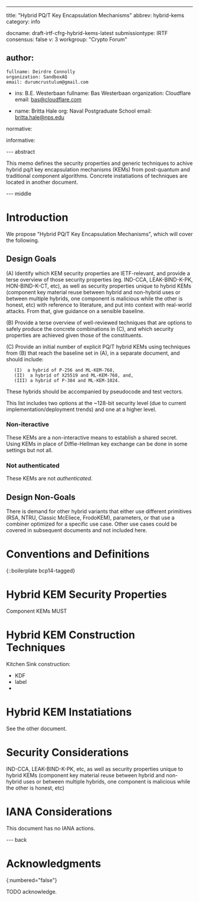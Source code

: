 ---
title: "Hybrid PQ/T Key Encapsulation Mechanisms"
abbrev: hybrid-kems
category: info

docname: draft-irtf-cfrg-hybrid-kems-latest
submissiontype: IRTF
consensus: false
v: 3
workgroup: "Crypto Forum"

author:
 -
    fullname: Deirdre Connolly
    organization: SandboxAQ
    email: durumcrustulum@gmail.com

 -
    ins: B.E. Westerbaan
    fullname: Bas Westerbaan
    organization: Cloudflare
    email: bas@cloudflare.com

 -
    name: Britta Hale
    org:  Naval Postgraduate School
    email: britta.hale@nps.edu

normative:

informative:


--- abstract

This memo defines the security properties and generic techniques to achive hybrid pq/t 
key encapsulation mechanisms (KEMs) from post-quantum and traditional component algorithms. 
Concrete instatiations of techniques are located in another document.

--- middle

# Introduction

We propose "Hybrid PQ/T Key Encapsulation Mechanisms", which will cover the following.

## Design Goals

(A) Identify which KEM security properties are IETF-relevant, and provide a terse overview of those
security properties (eg. IND-CCA, LEAK-BIND-K-PK, HON-BIND-K-CT, etc), as well as security
properties unique to hybrid KEMs (component key material reuse between hybrid and non-hybrid uses or
between multiple hybrids, one component is malicious while the other is honest, etc) with reference
to literature, and put into context with real-world attacks. From that, give guidance on a sensible
baseline.

(B) Provide a terse overview of well-reviewed techniques that are options to safely produce the
concrete combinations in (C), and which security properties are achieved given those of the
constituents.

(C) Provide an initial number of explicit PQ/T hybrid KEMs using techniques from (B) that reach the
baseline set in (A), in a separate document, and should include:

       (I)  a hybrid of P-256 and ML-KEM-768,
       (II)  a hybrid of X25519 and ML-KEM-768, and,
       (III) a hybrid of P-384 and ML-KEM-1024.

These hybrids should be accompanied by pseudocode and test vectors.

This list includes two options at the ~128-bit security level (due to current
implementation/deployment trends) and one at a higher level.







### Non-iteractive 

These KEMs are a non-interactive means to establish a shared secret. 
Using KEMs in place of Diffie-Hellman key exchange can be done in some settings
but not all.

### Not authenticated

These KEMs are not _authenticated_.

## Design Non-Goals

There is demand for other hybrid variants that either use different
primitives (RSA, NTRU, Classic McEliece, FrodoKEM), parameters, or that
use a combiner optimized for a specific use case. Other use cases
could be covered in subsequent documents and not included here.

# Conventions and Definitions

{::boilerplate bcp14-tagged}


# Hybrid KEM Security Properties

Component KEMs MUST 

# Hybrid KEM Construction Techniques

Kitchen Sink construction: 
- KDF
- label
- 

# Hybrid KEM Instatiations

See the other document.

# Security Considerations

IND-CCA, LEAK-BIND-K-PK, etc, as well as security properties unique to hybrid KEMs (component key
material reuse between hybrid and non-hybrid uses or between multiple hybrids, one component is
malicious while the other is honest, etc)


# IANA Considerations

This document has no IANA actions.


--- back

# Acknowledgments
{:numbered="false"}

TODO acknowledge.
